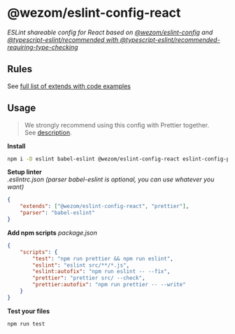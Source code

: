 # @wezom/eslint-config-react

_ESLint shareable config for React based on [@wezom/eslint-config](https://github.com/WezomCompany/code-style/blob/main/packages/eslint-config/README.md#readme) and [@typescript-eslint/recommended with @typescript-eslint/recommended-requiring-type-checking](https://github.com/typescript-eslint/typescript-eslint/tree/master/packages/eslint-plugin#supported-rules)_

## Rules

See [full list of extends with code examples](https://github.com/WezomCompany/code-style/blob/main/packages/eslint-config/RULES.md)

## Usage

> We strongly recommend using this config with Prettier together.  
> See [description](https://github.com/WezomCompany/code-style/blob/main/guidelines/tools/prettier.md).

**Install**

```bash
npm i -D eslint babel-eslint @wezom/eslint-config-react eslint-config-prettier
```

**Setup linter**  
_.eslintrc.json (parser babel-eslint is optional, you can use whatever you want)_

```json
{
	"extends": ["@wezom/eslint-config-react", "prettier"],
	"parser": "babel-eslint"
}
```

**Add npm scripts**
_package.json_

```json
{
	"scripts": {
	    "test": "npm run prettier && npm run eslint",
		"eslint": "eslint src/**/*.js",
		"eslint:autofix": "npm run eslint -- --fix",
        "prettier": "prettier src/ --check",
		"prettier:autofix": "npm run prettier -- --write"
	}
}
```

**Test your files**

```bash
npm run test
```
